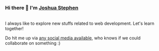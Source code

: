 ### Hi there 👋 I'm [Joshua Stephen](https://josteph.github.io) <p align="right"><img src="https://visitor-badge.laobi.icu/badge?page_id=josteph" alt=""/></p>

I always like to explore new stuffs related to web development. Let's learn together! 

Do hit me up via [any social media available](https://josteph.github.io), who knows if we could collaborate on something :)

<!--
**josteph/josteph** is a ✨ _special_ ✨ repository because its `README.md` (this file) appears on your GitHub profile.

Here are some ideas to get you started:

- 🔭 I’m currently working on ...
- 🌱 I’m currently learning ...
- 👯 I’m looking to collaborate on ...
- 🤔 I’m looking for help with ...
- 💬 Ask me about ...
- 📫 How to reach me: ...
- 😄 Pronouns: ...
- ⚡ Fun fact: ...
-->
